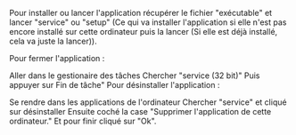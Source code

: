 Pour installer ou lancer l'application récupérer le fichier "exécutable" et lancer "service" ou "setup" (Ce qui va installer l'application si elle n'est pas encore installé sur cette ordinateur puis la lancer (Si elle est déjà installé, cela va juste la lancer)).

Pour fermer l'application :

Aller dans le gestionaire des tâches
Chercher "service (32 bit)"
Puis appuyer sur Fin de tâche"
Pour désinstaller l'application :

Se rendre dans les applications de l'ordinateur
Chercher "service" et cliqué sur désinstaller
Ensuite coché la case "Supprimer l'application de cette ordinateur."
Et pour finir cliqué sur "Ok".
